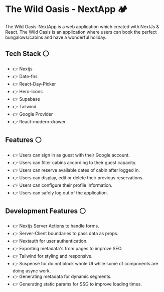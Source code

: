 # The Wild Oasis - NextApp 🏕

The Wild Oasis-NextApp is a web application which created with NextJs & React. The Wild Oasis is an application where users can book the perfect bungalows/cabins and have a wonderful holiday.

## Tech Stack ⚪
* 👉 Nextjs
* 👉 Date-fns
* 👉 React-Day-Picker
* 👉 Hero-Icons
* 👉 Supabase
* 👉 Tailwind
* 👉 Google Provider
* 👉 React-modern-drawer

## Features ⚪
* 👉 Users can sign in as guest with their Google account.
* 👉 Users can filter cabins according to their guest capacity.
* 👉 Users can reserve available dates of cabin after logged in.
* 👉 Users can display, edit or delete their previous reservations.
* 👉 Users can configure their profile information.
* 👉 Users can safely log out of the application.

## Development Features ⚪
* 👉 Nextjs Server Actions to handle forms.
* 👉 Server-Client boundaries to pass data as props.
* 👉 Nextauth for user authentication.
* 👉 Exporting metadata's from pages to improve SEO.
* 👉 Tailwind for styling and responsive.
* 👉 Suspense for do not block whole UI while some of components are doing async work.
* 👉 Generating metadata for dynamic segments.
* 👉 Generating static params for SSG to improve loading times.
